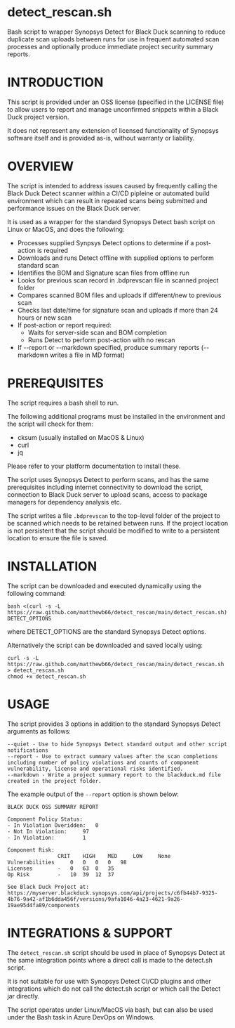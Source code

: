 # detect_rescan.sh 
Bash script to wrapper Synopsys Detect for Black Duck scanning to reduce duplicate scan uploads between runs for use in frequent automated scan processes and optionally produce immediate project security summary reports.

# INTRODUCTION

This script is provided under an OSS license (specified in the LICENSE file) to allow users to report and manage unconfirmed snippets within a Black Duck project version.

It does not represent any extension of licensed functionality of Synopsys software itself and is provided as-is, without warranty or liability.

# OVERVIEW

The script is intended to address issues caused by frequently calling the Black Duck Detect scanner within a CI/CD pipleine or automated build environment which can result in repeated scans being submitted and performance issues on the Black Duck server.

It is used as a wrapper for the standard Synopsys Detect bash script on Linux or MacOS, and does the following:

- Processes supplied Synpsys Detect options to determine if a post-action is required
- Downloads and runs Detect offline with supplied options to perform standard scan
- Identifies the BOM and Signature scan files from offline run
- Looks for previous scan record in .bdprevscan file in scanned project folder
- Compares scanned BOM files and uploads if different/new to previous scan
- Checks last date/time for signature scan and uploads if more than 24 hours or new scan
- If post-action or report required:
  - Waits for server-side scan and BOM completion
  - Runs Detect to perform post-action with no rescan
- If --report or --markdown specified, produce summary reports (--markdown writes a file in MD format)

# PREREQUISITES

The script requires a bash shell to run.

The following additional programs must be installed in the environment and the script will check for them:

- cksum (usually installed on MacOS & Linux)
- curl
- jq

Please refer to your platform documentation to install these.

The script uses Synopsys Detect to perform scans, and has the same prerequisites including internet connectivity to download the script, connection to Black Duck server to upload scans, access to package managers for dependency analysis etc.

The script writes a file `.bdprevscan` to the top-level folder of the project to be scanned which needs to be retained between runs.
If the project location is not persistent that the script should be modified to write to a persistent location to ensure the file is saved.

# INSTALLATION

The script can be downloaded and executed dynamically using the following command:

    bash <(curl -s -L https://raw.github.com/matthewb66/detect_rescan/main/detect_rescan.sh) DETECT_OPTIONS

where DETECT_OPTIONS are the standard Synopsys Detect options.

Alternatively the script can be downloaded and saved locally using:

    curl -s -L https://raw.github.com/matthewb66/detect_rescan/main/detect_rescan.sh > detect_rescan.sh
    chmod +x detect_rescan.sh

# USAGE

The script provides 3 options in addition to the standard Synopsys Detect arguments as follows:

    --quiet - Use to hide Synopsys Detect standard output and other script notifications
    --report - Use to extract summary values after the scan completions including number of policy violations and counts of component vulnerability, license and operational risks identified.
    --markdown - Write a project summary report to the blackduck.md file created in the project folder.
    
The example output of the `--report` option is shown below:

    BLACK DUCK OSS SUMMARY REPORT

    Component Policy Status:
    - In Violation Overidden:	0
    - Not In Violation:		97
    - In Violation:			1

    Component Risk:
          			CRIT	HIGH	MED 	LOW 	None
    Vulnerabilities		0	0	0	0	98
    Licenses		-	0	63	0	35
    Op Risk			-	10	39	12	37

    See Black Duck Project at:
    https://myserver.blackduck.synopsys.com/api/projects/c6fb44b7-9325-4b76-9a42-af1b6dda456f/versions/9afa1046-4a23-4621-9a26-19ae95d4fa89/components

# INTEGRATIONS & SUPPORT

The `detect_rescan.sh` script should be used in place of Synopsys Detect at the same integration points where a direct call is made to the detect.sh script.

It is not suitable for use with Synopsys Detect CI/CD plugins and other integrations which do not call the detect.sh script or which call the Detect jar directly.

The script operates under Linux/MacOS via bash, but can also be used under the Bash task in Azure DevOps on Windows.
